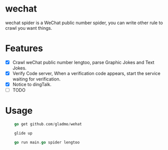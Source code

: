 # wechat
wechat spider is a WeChat public number spider, you can write other rule to crawl you want things.

# Features
- [x] Crawl weChat public number lengtoo, parse Graphic Jokes and Text Jokes.
- [x] Verify Code server, When a verification code appears, start the service waiting for verification.
- [x] Notice to dingTalk.
- [ ] TODO

# Usage
```go
	go get github.com/gladmo/wehat

	glide up

	go run main.go spider lengtoo
```